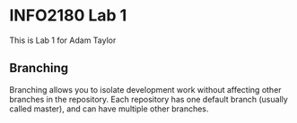  # INFO2180 Lab 1
 
   This is Lab 1 for Adam Taylor

   ## Branching

   Branching allows you to isolate development work without affecting other branches in the repository. Each repository has one default branch (usually called master), and can have multiple other branches.